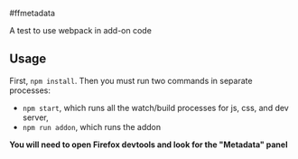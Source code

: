 #ffmetadata

A test to use webpack in add-on code

## Usage

First, `npm install`. Then you must run two commands in separate processes:

- `npm start`, which runs all the watch/build processes for js, css, and dev server,
- `npm run addon`, which runs the addon

**You will need to open Firefox devtools and look for the "Metadata" panel**

